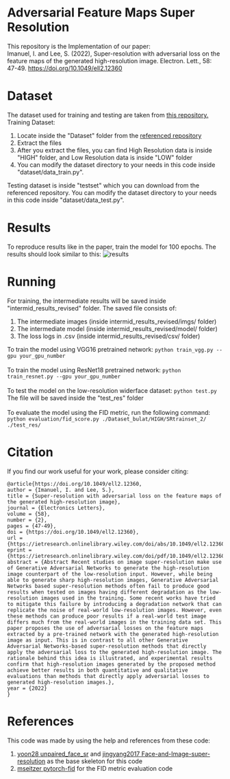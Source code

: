 # Adversarial Feature Maps Super Resolution
This repository is the Implementation of our paper: <br>
Imanuel, I. and Lee, S. (2022), Super-resolution with adversarial loss on the feature maps of the generated high-resolution image. Electron. Lett., 58: 47-49. https://doi.org/10.1049/ell2.12360

# Dataset
The dataset used for training and testing are taken from [this repository.](https://github.com/jingyang2017/Face-and-Image-super-resolution) <br>
Training Dataset:
1. Locate inside the "Dataset" folder from the [referenced repository](https://github.com/jingyang2017/Face-and-Image-super-resolution)
2. Extract the files
3. After you extract the files, you can find High Resolution data is inside "HIGH" folder, and Low Resolution data is inside "LOW" folder
4. You can modify the dataset directory to your needs in this code inside "dataset/data_train.py".

Testing dataset is inside "testset" which you can download from the referenced repository. You can modify the dataset directory to your needs in this code inside "dataset/data_test.py".

# Results
To reproduce results like in the paper, train the model for 100 epochs. The results should look similar to this:
![results](https://github.com/Indraa145/AdversarialFeatureMapsSR/resources/Results.JPG "Results")

# Running
For training, the intermediate results will be saved inside "intermid_results_revised" folder. The saved file consists of:
1. The intermediate images (inside intermid_results_revised/imgs/ folder)
2. The intermediate model (inside intermid_results_revised/model/ folder)
3. The loss logs in .csv (inside intermid_results_revised/csv/ folder) <br>

To train the model using VGG16 pretrained network:
```python train_vgg.py --gpu your_gpu_number``` <br><br>
To train the model using ResNet18 pretrained network:
```python train_resnet.py --gpu your_gpu_number``` <br><br>
To test the model on the low-resolution widerface dataset:
```python test.py``` <br>
The file will be saved inside the "test_res" folder <br><br>
To evaluate the model using the FID metric, run the following command: <br>
```python evaluation/fid_score.py ./Dataset_bulat/HIGH/SRtrainset_2/ ./test_res/```

# Citation
If you find our work useful for your work, please consider citing:
```
@article{https://doi.org/10.1049/ell2.12360,
author = {Imanuel, I. and Lee, S.},
title = {Super-resolution with adversarial loss on the feature maps of the generated high-resolution image},
journal = {Electronics Letters},
volume = {58},
number = {2},
pages = {47-49},
doi = {https://doi.org/10.1049/ell2.12360},
url = {https://ietresearch.onlinelibrary.wiley.com/doi/abs/10.1049/ell2.12360},
eprint = {https://ietresearch.onlinelibrary.wiley.com/doi/pdf/10.1049/ell2.12360},
abstract = {Abstract Recent studies on image super-resolution make use of Generative Adversarial Networks to generate the high-resolution image counterpart of the low-resolution input. However, while being able to generate sharp high-resolution images, Generative Adversarial Networks based super-resolution methods often fail to produce good results when tested on images having different degradation as the low-resolution images used in the training. Some recent works have tried to mitigate this failure by introducing a degradation network that can replicate the noise of real-world low-resolution images. However, even these methods can produce poor results if a real-world test image differs much from the real-world images in the training data set. This paper proposes the use of adversarial losses on the feature maps extracted by a pre-trained network with the generated high-resolution image as input. This is in contrast to all other Generative Adversarial Networks-based super-resolution methods that directly apply the adversarial loss to the generated high-resolution image. The rationale behind this idea is illustrated, and experimental results confirm that high-resolution images generated by the proposed method achieve better results in both quantitative and qualitative evaluations than methods that directly apply adversarial losses to generated high-resolution images.},
year = {2022}
}
```
# References
This code was made by using the help and references from these code:
1. [yoon28 unpaired_face_sr](https://github.com/yoon28/unpaired_face_sr) and [jingyang2017 Face-and-Image-super-resolution](https://github.com/jingyang2017/Face-and-Image-super-resolution) as the base skeleton for this code
2. [mseitzer pytorch-fid](https://github.com/mseitzer/pytorch-fid) for the FID metric evaluation code

